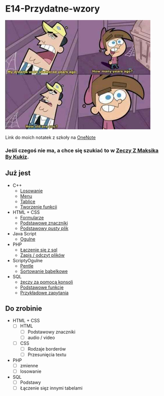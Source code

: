 # E14-Przydatne-wzory

![How old are you](src/HowOldAreYou.jpg)

Link do moich notatek z szkoły na [OneNote](https://1drv.ms/o/s!AmDkWpQlkhSEhrFVGxbvrhM-dxhn0Q)

### Jeśli czegoś nie ma, a chce się szukiać to w [Zeczy Z Maksika By Kukiz](ZeczyZMaksikaByKukiz).

## Już jest
* C++
    * [Losowanie](C++/Losowanie-liczb.md)
    * [Menu](C++/Menu.md)
    * [Tablice](C++/Tablice.md)
    * [Tworzenie funkcji](C++/Tworzenie-funkcji.md)
* HTML + CSS
    * [Formularze](HTML/formularze.html)
    * [Podstawowe znaczniki](HTML/podstawowe-znaczniki.html)
    * [Podstawowy pusty plik](HTML/podstawowy-pusty-plik.html)
* Java Script
    * [Ogulne](JavaScript/ogolne.md)
* PHP
    * [Łączenie się z sql](PHP/polaczZSql.php)
    * [Zapis / odczyt plików](PHP/ZapisDoPliu.php)
* ScriptyOgulne
    * [Pentle](ScriptyOgulne/pentle.php)
    * [Sortowanie bąbelkowe](ScriptyOgulne/sortowanieBabelkowe.php)
* SQL
    * [żeczy za pomocą konsoli](SQL/Jak-robić-wszystko-z-konsoli.md)
    * [Podstawowe funkcje](SQL/Funkcje.md)
    * [Przykładowe zapytania](SQL/przykładowe-zapytania.sql)


## Do zrobinie
* HTML + CSS
    * [ ] HTML
        * [ ] Podstawowy znaczniki
        * [ ] audio / video
    * [ ] CSS
        * [ ] Rodzaje borderów
        * [ ] Przesunięcia textu
* PHP
    * [ ] zmienne
    * [ ] losowanie 
* SQL
    * [ ] Podstawy
    * [ ] Łączenie sięz innymi tabelami